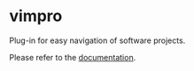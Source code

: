 vimpro
======

Plug-in for easy navigation of software projects.

Please refer to the [documentation](doc/vimpro.txt).
